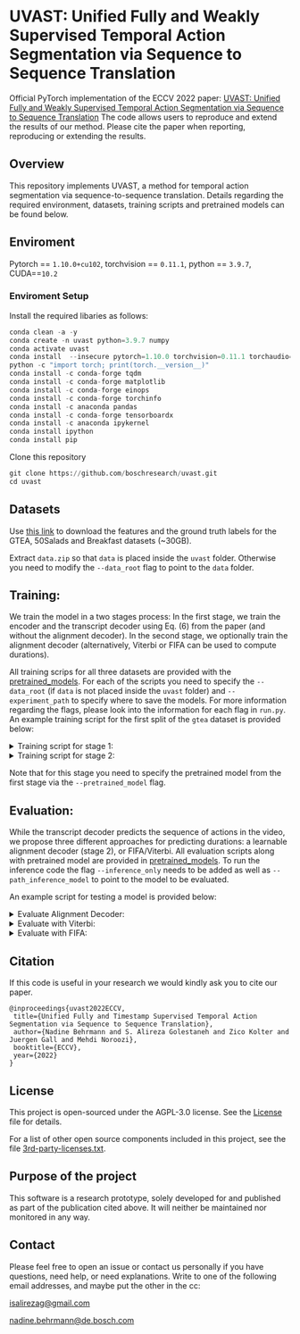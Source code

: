 # UVAST: Unified Fully and Weakly Supervised Temporal Action Segmentation via Sequence to Sequence Translation

Official PyTorch implementation of the ECCV 2022 paper:
[UVAST: Unified Fully and Weakly Supervised Temporal Action Segmentation via Sequence to Sequence Translation](https://arxiv.org/tbd) 
The code allows users to reproduce and extend the results of our method. Please cite the paper when reporting, reproducing or extending the results.

## Overview

This repository implements UVAST, a method for temporal action segmentation via sequence-to-sequence translation.
Details regarding the required environment, datasets, training scripts and pretrained models can be found below.

## Enviroment
Pytorch == `1.10.0+cu102`, 
torchvision == `0.11.1`, 
python == `3.9.7`, 
CUDA==`10.2`

### Enviroment Setup
Install the required libaries as follows:

``` python
conda clean -a -y
conda create -n uvast python=3.9.7 numpy
conda activate uvast
conda install  --insecure pytorch=1.10.0 torchvision=0.11.1 torchaudio=0.10.0 cudatoolkit=11.3.1  -c pytorch
python -c "import torch; print(torch.__version__)"
conda install -c conda-forge tqdm
conda install -c conda-forge matplotlib
conda install -c conda-forge einops
conda install -c conda-forge torchinfo
conda install -c anaconda pandas
conda install -c conda-forge tensorboardx
conda install -c anaconda ipykernel
conda install ipython
conda install pip
```

Clone this repository

``` python
git clone https://github.com/boschresearch/uvast.git
cd uvast
```
## Datasets
Use [this link](https://zenodo.org/record/3625992#.YsMSBdLMJhF) to download the features and the ground truth labels for the GTEA, 50Salads and Breakfast datasets (~30GB).

Extract `data.zip` so that `data` is placed inside the `uvast` folder. Otherwise you need to modify the `--data_root` flag to point to the `data` folder.

## Training:
We train the model in a two stages process:
In the first stage, we train the encoder and the transcript decoder using Eq. (6) from the paper (and without the alignment decoder).
In the second stage, we optionally train the alignment decoder (alternatively, Viterbi or FIFA can be used to compute durations). 

All training scrips for all three datasets are provided with the [pretrained_models](pretrained_models). For each of the scripts you need to specify the `--data_root` (if `data` is not placed inside the `uvast` folder) and `--experiment_path` to specify where to save the models. 
For more information regarding the flags, please look into  the information for each flag in `run.py`.
An example training script for the first split of the `gtea` dataset is provided below:

<details>
<summary>Training script for stage 1:</summary>

``` python
python run.py --use_cuda --step_size 800 --dataset gtea --split 1 --split_segments --use_pe_tgt --do_framewise_loss --do_framewise_loss_g --framewise_loss_g_apply_nothing --do_segwise_loss --do_segwise_loss_g --segwise_loss_g_apply_logsoftmax --do_crossattention_action_loss_nll
```
</details>

<details>
<summary>Training script for stage 2:</summary>

``` python
python run.py --use_cuda --dataset gtea --split 1 --split_segments --use_pe_tgt --use_alignment_dec --do_crossattention_dur_loss_ce --aug_rnd_drop --pretrained_model pretrained_models/gtea/split1/gtea_split1_stage1.model
```
</details>

Note that for this stage you need to specify the pretrained model from the first stage via the `--pretrained_model` flag.


## Evaluation:

While the transcript decoder predicts the sequence of actions in the video, we propose three different approaches for predicting durations: a learnable alignment decoder (stage 2), or FIFA/Viterbi.
All evaluation scripts along with pretrained model are provided in [pretrained_models](pretrained_models).
To run the inference code the flag `--inference_only` needs to be added as well as `--path_inference_model` to point to the model to be evaluated.

An example script for testing a model is provided below:

<details>
<summary>Evaluate Alignment Decoder:</summary>

``` python
python run.py --use_cuda --dataset gtea --split 1 --path_inference_model pretrained_models/gtea/split1/gtea_split1_stage2.model --inference_only --split_segments --use_pe_tgt --use_alignment_dec 
```            
</details>

<details>
<summary>Evaluate with Viterbi:</summary>

``` python
python run.py --use_cuda --dataset gtea --split 1 --use_viterbi --viterbi_sample_rate 1 --path_inference_model pretrained_models/gtea/split1/gtea_split1_stage1.model --inference_only --split_segments --use_pe_tgt
```
</details> 

<details>
<summary>Evaluate with FIFA:</summary>

``` python
python run.py --use_cuda --dataset gtea --split 1 --use_fifa --fifa_init_dur --path_inference_model pretrained_models/gtea/split1/gtea_split1_stage2.model --inference_only --split_segments --use_pe_tgt --use_alignment_dec
```
</details>

  
## Citation
If this code is useful in your research we would kindly ask you to cite our paper.
```
@inproceedings{uvast2022ECCV,
 title={Unified Fully and Timestamp Supervised Temporal Action Segmentation via Sequence to Sequence Translation},
 author={Nadine Behrmann and S. Alireza Golestaneh and Zico Kolter and Juergen Gall and Mehdi Noroozi},
 booktitle={ECCV},
 year={2022}
}
```

##  License

This project is open-sourced under the AGPL-3.0 license. See the [License](LICENSE) file for details.

For a list of other open source components included in this project, see the file [3rd-party-licenses.txt](3rd-party-licenses.txt).

## Purpose of the project
This software is a research prototype, solely developed for and published as
part of the publication cited above. It will neither be
maintained nor monitored in any way.

## Contact
Please feel free to open an issue or contact us personally if you have questions, need help, or need explanations.
Write to one of the following email addresses, and maybe put the other in the cc:

isalirezag@gmail.com

nadine.behrmann@de.bosch.com

